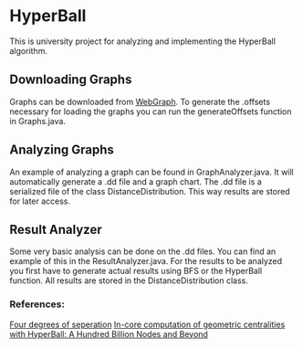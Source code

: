 # HyperBall
This is university project for analyzing and implementing the HyperBall algorithm.

## Downloading Graphs
Graphs can be downloaded from [WebGraph](http://webgraph.di.unimi.it/). 
To generate the .offsets necessary for loading the graphs you can run the generateOffsets function in Graphs.java. 

## Analyzing Graphs
An example of analyzing a graph can be found in GraphAnalyzer.java. It will automatically generate a .dd file and a graph chart. The .dd file is a serialized file of the class DistanceDistribution. This way results are stored for later access.

## Result Analyzer
Some very basic analysis can be done on the .dd files. You can find an example of this in the ResultAnalyzer.java. For the results to be analyzed you first have to generate actual results using BFS or the HyperBall function. All results are stored in the DistanceDistribution class.

### References:
[Four degrees of seperation](https://arxiv.org/abs/1111.4570)
[In-core computation of geometric centralities with HyperBall: A Hundred Billion Nodes and Beyond](https://arxiv.org/abs/1308.2144)
